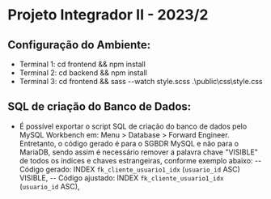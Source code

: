 # Projeto Integrador II - 2023/2

## Configuração do Ambiente:
- Terminal 1: cd frontend && npm install 
- Terminal 2: cd backend && npm install
- Terminal 3: cd frontend && sass --watch style.scss .\public\css\style.css  

## SQL de criação do Banco de Dados:
- É possível exportar o script SQL de criação do banco de dados pelo MySQL Workbench em: Menu > Database > Forward Engineer. Entretanto, o código gerado é para o SGBDR MySQL e não para o MariaDB, sendo assim é necessário remover a palavra chave "VISIBLE" de todos os índices e chaves estrangeiras, conforme exemplo abaixo:
-- Código gerado: INDEX `fk_cliente_usuario1_idx` (`usuario_id` ASC) VISIBLE,
-- Código ajustado: INDEX `fk_cliente_usuario1_idx` (`usuario_id` ASC),